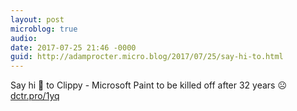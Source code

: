 ```yaml
---
layout: post
microblog: true
audio: 
date: 2017-07-25 21:46 -0000
guid: http://adamprocter.micro.blog/2017/07/25/say-hi-to.html
---
```

Say hi 👋 to Clippy - Microsoft Paint to be killed off after 32 years ☹️ [dctr.pro/1yq](http://dctr.pro/1yq)
